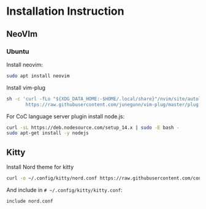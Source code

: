 # Installation Instruction

## NeoVIm

### Ubuntu

Install neovim:

```sh
sudo apt install neovim
```

Install vim-plug

```sh
sh -c 'curl -fLo "${XDG_DATA_HOME:-$HOME/.local/share}"/nvim/site/autoload/plug.vim --create-dirs \
       https://raw.githubusercontent.com/junegunn/vim-plug/master/plug.vim'
```

For CoC language server plugin install node.js:

```sh
curl -sL https://deb.nodesource.com/setup_14.x | sudo -E bash -
sudo apt-get install -y nodejs
```

## Kitty

Install Nord theme for kitty

```sh
curl -o ~/.config/kitty/nord.conf https://raw.githubusercontent.com/connorholyday/nord-kitty/master/nord.conf
```

And include in `# ~/.config/kitty/kitty.conf`:

```
include nord.conf
```
